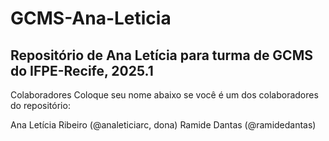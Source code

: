 # GCMS-Ana-Leticia
Repositório de Ana Letícia para turma de GCMS do IFPE-Recife, 2025.1
--------------------------------------------------------------------
Colaboradores
Coloque seu nome abaixo se você é um dos colaboradores do repositório:

Ana Letícia Ribeiro (@analeticiarc, dona)
Ramide Dantas (@ramidedantas)

